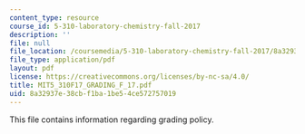 ```yaml
---
content_type: resource
course_id: 5-310-laboratory-chemistry-fall-2017
description: ''
file: null
file_location: /coursemedia/5-310-laboratory-chemistry-fall-2017/8a32937e38cbf1ba1be54ce572757019_MIT5_310F17_GRADING_F_17.pdf
file_type: application/pdf
layout: pdf
license: https://creativecommons.org/licenses/by-nc-sa/4.0/
title: MIT5_310F17_GRADING_F_17.pdf
uid: 8a32937e-38cb-f1ba-1be5-4ce572757019
---
```

This file contains information regarding grading policy.